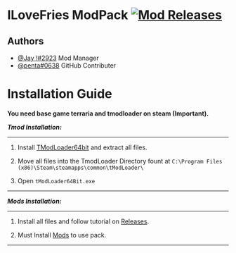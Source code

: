 # ILoveFries ModPack [![Mod Releases](https://img.shields.io/github/v/release/pentagotherpes/ILoveFries-Mods-?color=red&label=Releases&style=flat-square)](https://github.com/pentagotherpes/ILoveFries-Mods-/releases/tag/Alpha)



## Authors
- [@Jay !#2923](https://discord.gg/~~~~~~~~) Mod Manager
- [@penta#0638](https://discord.gg/~~~~~~~~) GitHub Contributer

# Installation Guide

**You need base game terraria and tmodloader on steam (Important).**

***Tmod Installation:***

* * *

1. Install [TModLoader64bit](https://drive.google.com/u/0/uc?export=download&confirm=Qn6k&id=1KNA48ZIBAdzFT1GLPsrv0XPdnOW8d56p) and extract all files.

2. Move all files into the TmodLoader Directory fount at `C:\Program Files (x86)\Steam\steamapps\common\tModLoader\`

3. Open `tModLoader64Bit.exe`

* * *

***Mods Installation:***
* * *
1. Install all files and follow tutorial on [Releases](https://github.com/pentagotherpes/ILoveFries-Mods-/releases/tag/Alpha).

2. Must Install [Mods](https://drive.google.com/u/0/uc?export=download&confirm=FNx2&id=1d5wquCw6s1IMx6I25bbWnp9544JrXbmW) to use pack.
* * *
